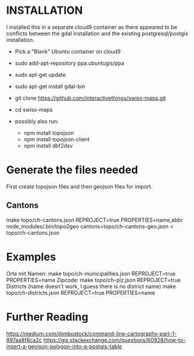 # INSTALLATION
I installed this in a separate cloud9 container as there appeared to be conflicts between the gdal installation and the existing postgresql/postgis installation.

* Pick a "Blank" Ubuntu container on cloud9
* sudo add-apt-repository ppa:ubuntugis/ppa
* sudo apt-get update
* sudo apt-get install gdal-bin

* git clone https://github.com/interactivethings/swiss-maps.git
* cd swiss-maps
* possibly also run:
  * npm install topojson
  * npm install topojson-client
  * npm install dbf2dsv


# Generate the files needed
First create topojson files and then geojson files for import.
## Cantons
make topo/ch-cantons.json REPROJECT=true PROPERTIES=name,abbr
node_modules/.bin/topo2geo cantons=topo/ch-cantons-geo.json < topo/ch-cantons.json





# Examples
Orte mit Namen:
  make topo/ch-municipalities.json REPROJECT=true PROPERTIES=name
Zipcode:
  make topo/ch-plz.json REPROJECT=true
Districts (name doesn't work, I guess there is no district name)
  make topo/ch-districts.json REPROJECT=true PROPERTIES=name



# Further Reading
https://medium.com/@mbostock/command-line-cartography-part-1-897aa8f8ca2c
https://gis.stackexchange.com/questions/60928/how-to-insert-a-geojson-polygon-into-a-postgis-table
